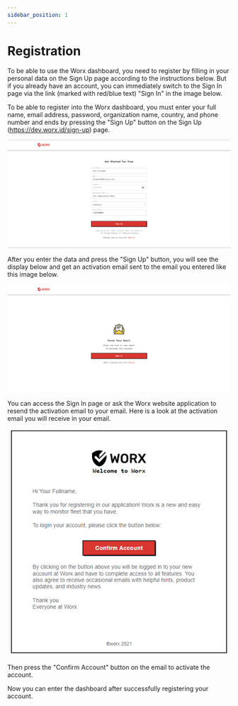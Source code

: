 ```yaml
---
sidebar_position: 1
---
```


# Registration

To be able to use the Worx dashboard, you need to register by filling in your personal data on the Sign Up page according to the instructions below. But if you already have an account, you can immediately switch to the Sign In page via the link (marked with red/blue text) "Sign In" in the image below.

To be able to register into the Worx dashboard, you must enter your full name, email address, password, organization name, country, and phone number and ends by pressing the "Sign Up" button on the Sign Up (https://dev.worx.id/sign-up) page.

![](/img/screenshots/website-application-usage/registration/registration-1.png)

After you enter the data and press the "Sign Up" button, you will see the display below and get an activation email sent to the email you entered like this image below.

![](/img/screenshots/website-application-usage/registration/registration-2.png)

You can access the Sign In page or ask the Worx website application to resend the activation email to your email. Here is a look at the activation email you will receive in your email.

![](/img/screenshots/website-application-usage/registration/registration-3.png#center)

Then press the "Confirm Account" button on the email to activate the account.

Now you can enter the dashboard after successfully registering your account.
